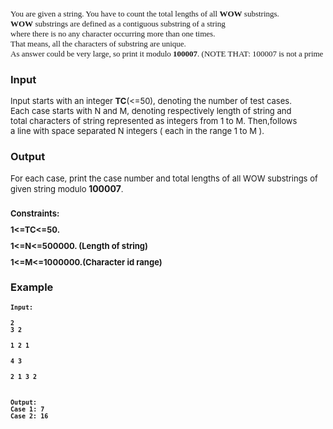 <pre><span style="font-family: verdana, geneva;"><span style="font-size: small;">You are given a string. You have to count the total lengths of all <strong>WOW</strong> substrings.<br></span></span><span style="font-family: verdana, geneva;"><span style="font-size: small;"><strong>WOW</strong> substrings are defined as a contiguous substring of a string<br></span></span><span style="font-size: small; font-family: verdana, geneva;">where there is no any character occurring more than one times.<br></span><span style="font-family: verdana, geneva;"><span style="font-size: small;">That means, all the characters of substring are unique.<br></span></span><span style="font-family: verdana, geneva;"><span style="font-size: small;">As answer could be very large, so print it modulo <strong>100007</strong>. (NOTE THAT: 100007 is not a prime number!!)</span></span></pre>
<h3>Input</h3>
<p><span style="font-size: small;">Input starts with an integer&nbsp;<strong>TC</strong>(&lt;=50), denoting the number of test cases.<br>Each case starts with N and M, denoting respectively length of string and<br> total characters of string  represented as integers from 1 to M. Then,follows<br>a line with space separated N integers ( each in the range 1 to M ).</span></p>
<div id="_mcePaste" style="position: absolute; left: -10000px; top: 0px; width: 1px; height: 1px; overflow: hidden;">Input starts with an integer TC(&lt;=50), denoting the number of test cases.Each case starts with a string S.</div>
<div id="_mcePaste" style="position: absolute; left: -10000px; top: 0px; width: 1px; height: 1px; overflow: hidden;">All characters in string will consists of only lowercase letters of English alphabets.</div>
<h3>Output</h3>
<p><span style="font-size: small;">For each case, print the case number and total lengths of all WOW substrings of given string modulo&nbsp;</span><strong>100007</strong><span style="font-size: small;">.</span></p>
<h3>
<p style="font-size: 10px; font-weight: normal;"><strong><span style="font-size: small;">Constraints:</span></strong></p>
<p style="font-size: 10px; font-weight: normal;"><strong><span style="font-size: small;">1&lt;=TC&lt;=50.</span></strong></p>
<p style="font-size: 10px; font-weight: normal;"><strong><span style="font-size: small;">1&lt;=N&lt;=500000. (Length of string)</span></strong></p>
<p style="font-size: 10px; font-weight: normal;"><strong><span style="font-size: small;">1&lt;=M&lt;=1000000.(Character id range)</span></strong></p>
</h3>
<h3>Example</h3>
<pre><strong><span style="font-size: small;">Input:</span></strong>
<p style="white-space: normal;"><strong><span style="font-size: small;">2<br></span></strong><strong><span style="font-size: small;">3 2</span></strong></p><p style="white-space: normal;"><strong><span style="font-size: small;">1 2 1</span></strong></p><p style="white-space: normal;"><strong><span style="font-size: small;">4 3</span></strong></p><p style="white-space: normal;"><strong><span style="font-size: small;">2 1 3 2</span></strong></p>
<strong><span style="font-size: small;">Output:</span></strong>
<span style="font-size: small;"><strong>Case</strong><strong>&nbsp;1: 7<br></strong></span><strong><span style="font-size: small;">Case 2: 16</span></strong>
</pre>